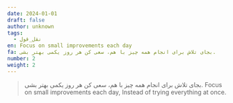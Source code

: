```yaml
---
date: 2024-01-01
draft: false
author: unknown
tags:
  - نقل_قول
en: Focus on small improvements each day
fa: بجای تلاش برای انجام همه چیز با هم، سعی کن هر روز یکمی بهتر بشی.
number: 2
weight: 2
---
```




> بجای تلاش برای انجام همه چیز با هم، سعی کن هر روز یکمی بهتر بشی.
> Focus on small improvements each day, Instead of trying everything at once.

